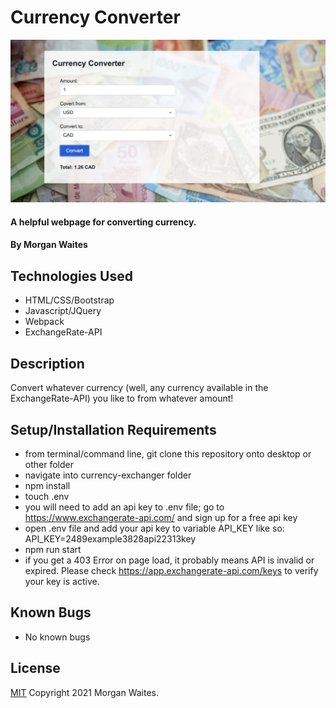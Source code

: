 # Currency Converter
![image of webpage](./src/img/screenshotwebpage.png)
#### A helpful webpage for converting currency.

#### By Morgan Waites

## Technologies Used

* HTML/CSS/Bootstrap
* Javascript/JQuery
* Webpack
* ExchangeRate-API

## Description
Convert whatever currency (well, any currency available in the ExchangeRate-API) you like to from whatever amount!

## Setup/Installation Requirements

* from terminal/command line, git clone this repository onto desktop or other folder
* navigate into currency-exchanger folder
* npm install
* touch .env
* you will need to add an api key to .env file; go to https://www.exchangerate-api.com/ and sign up for a free api key 
* open .env file and add your api key to variable API_KEY like so: API_KEY=2489example3828api22313key
* npm run start
* if you get a 403 Error on page load, it probably means API is invalid or expired. Please check https://app.exchangerate-api.com/keys to verify your key is active.

## Known Bugs

* No known bugs

## License

[MIT](https://opensource.org/licenses/MIT) Copyright 2021 Morgan Waites.